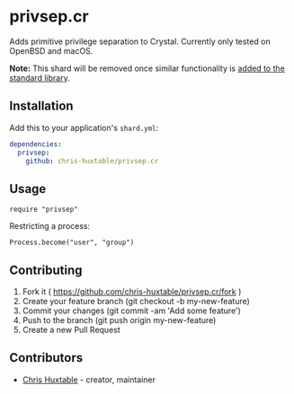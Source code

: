 # privsep.cr

Adds primitive privilege separation to Crystal.
Currently only tested on OpenBSD and macOS.

**Note:** This shard will be removed once similar functionality is [added to the standard library](https://github.com/crystal-lang/crystal/pull/5627).

## Installation

Add this to your application's `shard.yml`:

```yaml
dependencies:
  privsep:
    github: chris-huxtable/privsep.cr
```

## Usage

```crystal
require "privsep"
```

Restricting a process:
``` crystal
Process.become("user", "group")
```

## Contributing

1. Fork it ( https://github.com/chris-huxtable/privsep.cr/fork )
2. Create your feature branch (git checkout -b my-new-feature)
3. Commit your changes (git commit -am 'Add some feature')
4. Push to the branch (git push origin my-new-feature)
5. Create a new Pull Request

## Contributors

- [Chris Huxtable](https://github.com/chris-huxtable) - creator, maintainer
